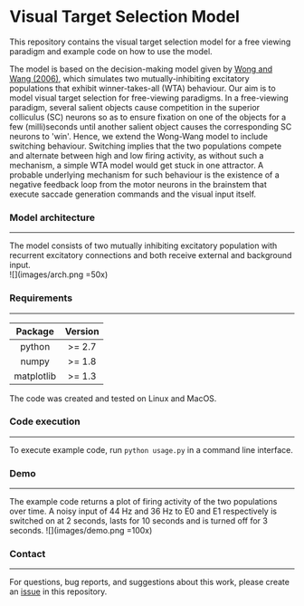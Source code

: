 # Visual Target Selection Model

This repository contains the visual target selection model for a free viewing paradigm and example code on how to use the model.

The model is based on the decision-making model given by [Wong and Wang (2006)](http://www.jneurosci.org/cgi/doi/10.1523/JNEUROSCI.3733-05.2006), which simulates two mutually-inhibiting excitatory populations that exhibit winner-takes-all (WTA) behaviour. Our aim is to model visual target selection for free-viewing paradigms. In a free-viewing paradigm, several salient objects cause competition in the superior colliculus (SC) neurons so as to ensure fixation on one of the objects for a few (milli)seconds until another salient object causes the corresponding SC neurons to 'win'. Hence, we extend the Wong-Wang model to include switching behaviour. Switching implies that the two populations compete and alternate between high and low firing activity, as without such a mechanism, a simple WTA model would get stuck in one attractor. A probable underlying mechanism for such behaviour is the existence of a negative feedback loop from the motor neurons in the brainstem that execute saccade generation commands and the visual input itself.  

### Model architecture
---
The model consists of two mutually inhibiting excitatory population with recurrent excitatory connections and both receive external and background input.  
![](images/arch.png =50x)

### Requirements
---
| Package       | Version       | 
|:-------------:|:-------------:| 
| python        | >= 2.7        |
| numpy         | >= 1.8        |
| matplotlib    | >= 1.3        |

The code was created and tested on Linux and MacOS. 

### Code execution
---
To execute example code, run `python usage.py` in a command line interface. 

### Demo
---
The example code returns a plot of firing activity of the two populations over time. A noisy input of 44 Hz and 36 Hz to E0 and E1 respectively is switched on at 2 seconds, lasts for 10 seconds and is turned off for 3 seconds. 
![](images/demo.png =100x)

### Contact
---
For questions, bug reports, and suggestions about this work, please create an [issue](https://github.com/ccnmaastricht/target_selection/issues) in this repository.

